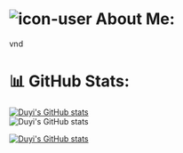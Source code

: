 # ![icon-user](https://simp4.jpg.church/man.png) About Me:
vnd

# 📊 GitHub Stats:
[![Duyi's GitHub stats](https://github-readme-stats.vercel.app/api?username=vndvnd&theme=dark)](https://github.com/vndvnd/vndvnd)<br/>
![Duyi's GitHub stats](https://github-readme-stats.vercel.app/api/top-langs/?username=vndvnd&theme=dark&hide_border=false&include_all_commits=false&count_private=false&layout=compact)

[![Duyi's GitHub stats](https://visitcount.itsvg.in/api?id=duyi&label=Profile%20Views&pretty=false)](https://visitcount.itsvg.in)
